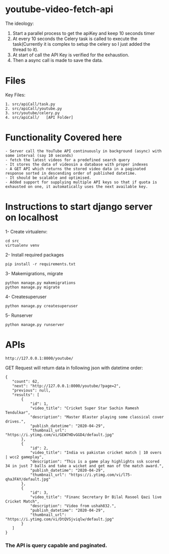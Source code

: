 # youtube-video-fetch-api
The ideology:
1. Start a parallel process to get the apiKey and keep 10 seconds timer
2. At every 10 seconds the Celery task is called to execute the task(Currently it is complex to setup the celery so I just
added the thread to it).
3. At start of call the API Key is verified for the exhaustion.
4. Then a async call is made to save the data.

# Files
Key Files:
```buildoutcfg
1. src/apiCall/task.py
2. src/apiCall/youtube.py
3. src/youtube/celery.py
4. src/apiCall/   [API Folder]
```

# Functionality Covered here
```buildoutcfg
- Server call the YouTube API continuously in background (async) with some interval (say 10 seconds)
- fetch the latest videos for a predefined search query 
- It stores the data of videosin a database with proper indexes
- A GET API which returns the stored video data in a paginated response sorted in descending order of published datetime.
- It should be scalable and optimised.
- Added support for supplying multiple API keys so that if quota is exhausted on one, it automatically uses the next available key.
```
# Instructions to start django server on localhost
1- Create virtualenv: 
```buildoutcfg
cd src
virtualenv venv
```
2- Install required packages
```buildoutcfg
pip install -r requirements.txt
```
3- Makemigrations, migrate
```buildoutcfg
python manage.py makemigrations
python manage.py migrate
```
4- Createsuperuser
```
python manage.py createsuperuser
```
5- Runserver
```buildoutcfg
python manage.py runserver
```

# APIs
```buildoutcfg
http://127.0.0.1:8000/youtube/
```
GET Request will return data in following json with datetime order:
 ```buildoutcfg
{
    "count": 62,
    "next": "http://127.0.0.1:8000/youtube/?page=2",
    "previous": null,
    "results": [
        {
            "id": 1,
            "video_title": "Cricket Super Star Sachin Ramesh Tendulkar",
            "description": "Master Blaster playing some classical cover drives.",
            "publish_datetime": "2020-04-29",
            "thumbnail_url": "https://i.ytimg.com/vi/GEW7HDvGGD4/default.jpg"
        },
        {
            "id": 2,
            "video_title": "India vs pakistan cricket match | 10 overs | wcc2 gameplay",
            "description": "This is a game play highlights ssk scored 34 in just 7 balls and take a wicket and get man of the match award.",
            "publish_datetime": "2020-04-29",
            "thumbnail_url": "https://i.ytimg.com/vi/l75-qhaJFAY/default.jpg"
        },
        {
            "id": 3,
            "video_title": "Financ Secretary Dr Bilal Rasool Qazi live Cricket Match",
            "description": "Video from ushah832.",
            "publish_datetime": "2020-04-29",
            "thumbnail_url": "https://i.ytimg.com/vi/DtQVSjviqlw/default.jpg"
        }
    ]
}
```
### The API is query capable and paginated.